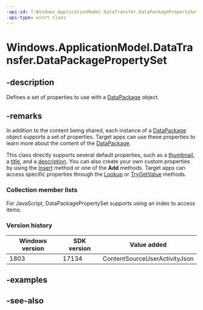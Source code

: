 ```yaml
---
-api-id: T:Windows.ApplicationModel.DataTransfer.DataPackagePropertySet
-api-type: winrt class
---
```


<!-- Class syntax.
public class DataPackagePropertySet : Windows.ApplicationModel.DataTransfer.IDataPackagePropertySet, Windows.ApplicationModel.DataTransfer.IDataPackagePropertySet2, Windows.ApplicationModel.DataTransfer.IDataPackagePropertySet3, Windows.Foundation.Collections.IIterable<Windows.Foundation.Collections.IKeyValuePair<System.String, System.Object>>, Windows.Foundation.Collections.IMap<System.String, System.Object>
-->

# Windows.ApplicationModel.DataTransfer.DataPackagePropertySet

## -description
Defines a set of properties to use with a [DataPackage](datapackage.md) object.

## -remarks
In addition to the content being shared, each instance of a [DataPackage](datapackage.md) object supports a set of properties. Target apps can use these properties to learn more about the content of the [DataPackage](datapackage.md).

This class directly supports several default properties, such as a [thumbnail](datapackagepropertyset_thumbnail.md), a [title](datapackagepropertyset_title.md), and a [description](datapackagepropertyset_description.md). You can also create your own custom properties by using the [Insert](datapackagepropertyset_insert_2123640444.md) method or one of the **Add** methods. Target apps can access specific properties through the [Lookup](datapackagepropertyset_lookup_711408188.md) or [TryGetValue](datapackagepropertyset_trygetvalue.md) methods.

### Collection member lists

For JavaScript, DataPackagePropertySet supports using an index to access items.

### Version history

| Windows version | SDK version | Value added |
| -- | -- | -- |
| 1803 | 17134 | ContentSourceUserActivityJson |

## -examples

## -see-also
